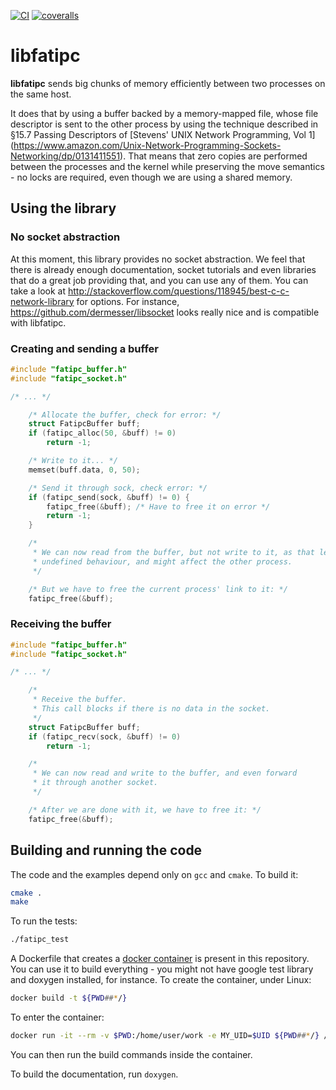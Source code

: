 [![CI](https://github.com/lpenz/libfatipc/actions/workflows/ci.yml/badge.svg)](https://github.com/lpenz/libfatipc/actions/workflows/ci.yml)
[![coveralls](https://coveralls.io/repos/github/lpenz/libfatipc/badge.svg?branch=main)](https://coveralls.io/github/lpenz/libfatipc?branch=main)

# libfatipc

**libfatipc** sends big chunks of memory efficiently between two
processes on the same host.

It does that by using a buffer backed by a memory-mapped file, whose file
descriptor is sent to the other process by using the technique described in
§15.7 Passing Descriptors of [Stevens' UNIX Network Programming, Vol 1]
(https://www.amazon.com/Unix-Network-Programming-Sockets-Networking/dp/0131411551).
That means that zero copies are performed between the processes and the kernel
while preserving the move semantics - no locks are required, even though we are
using a shared memory.


## Using the library


### No socket abstraction

At this moment, this library provides no socket abstraction. We feel that
there is already enough documentation, socket tutorials and even libraries that
do a great job providing that, and you can use any of them.
You can take a look at
http://stackoverflow.com/questions/118945/best-c-c-network-library for
options. For instance, https://github.com/dermesser/libsocket looks really
nice and is compatible with libfatipc.


### Creating and sending a buffer

```.c
#include "fatipc_buffer.h"
#include "fatipc_socket.h"

/* ... */

    /* Allocate the buffer, check for error: */
    struct FatipcBuffer buff;
    if (fatipc_alloc(50, &buff) != 0)
        return -1;

    /* Write to it... */
    memset(buff.data, 0, 50);

    /* Send it through sock, check error: */
    if (fatipc_send(sock, &buff) != 0) {
        fatipc_free(&buff); /* Have to free it on error */
        return -1;
    }

    /*
     * We can now read from the buffer, but not write to it, as that leads to
     * undefined behaviour, and might affect the other process.
     */

    /* But we have to free the current process' link to it: */
    fatipc_free(&buff);
```


### Receiving the buffer

```.c
#include "fatipc_buffer.h"
#include "fatipc_socket.h"

/* ... */

    /*
     * Receive the buffer.
     * This call blocks if there is no data in the socket.
     */
    struct FatipcBuffer buff;
    if (fatipc_recv(sock, &buff) != 0)
        return -1;

    /*
     * We can now read and write to the buffer, and even forward
     * it through another socket.
     */

    /* After we are done with it, we have to free it: */
    fatipc_free(&buff);
```


## Building and running the code

The code and the examples depend only on `gcc` and `cmake`. To build it:
```.sh
cmake .
make
```

To run the tests:
```.sh
./fatipc_test
```

A Dockerfile that creates a
[docker container](https://docker.io) is present in this repository. You can
use it to build everything - you might not have google test library and doxygen
installed, for instance. To create the container, under Linux:
```.sh
docker build -t ${PWD##*/}
```

To enter the container:
```.sh
docker run -it --rm -v $PWD:/home/user/work -e MY_UID=$UID ${PWD##*/} /bin/bash
```

You can then run the build commands inside the container.

To build the documentation, run `doxygen`.
